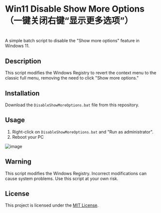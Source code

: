 # Win11 Disable Show More Options（一键关闭右键“显示更多选项”）
# 

A simple batch script to disable the "Show more options" feature in Windows 11.

## Description

This script modifies the Windows Registry to revert the context menu to the classic full menu, removing the need to click "Show more options."

## Installation

Download the `DisableShowMoreOptions.bat` file from this repository.

## Usage

1. Right-click on `DisableShowMoreOptions.bat` and "Run as administrator".
2. Reboot your PC

![image](https://github.com/Kinnto/Win11-DisableShowMoreOptions/assets/22886988/05581d6e-15f5-4da1-8ed8-68711314eaf8)


## Warning

This script modifies the Windows Registry. Incorrect modifications can cause system problems. Use this script at your own risk.

## License

This project is licensed under the [MIT License](LICENSE).
